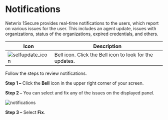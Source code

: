 # Notifications

Netwrix 1Secure provides real-time notifications to the users, which report on various issues for
the user. This includes an agent update, issues with organizations, status of the organizations,
expired credentials, and others.

| Icon                                                                                    | Description                                             |
| --------------------------------------------------------------------------------------- | ------------------------------------------------------- |
| ![selfupdate_icon](/img/product_docs/1secure/admin/selfupdate_icon.webp) | Bell icon. Click the Bell icon to look for the updates. |

Follow the steps to review notifications.

**Step 1 –** Click the **Bell** icon in the upper right corner of your screen.

**Step 2 –** You can select and fix any of the issues on the displayed panel.

![notifications](/img/product_docs/1secure/admin/notifications.webp)

**Step 3 –** Select **Fix**.